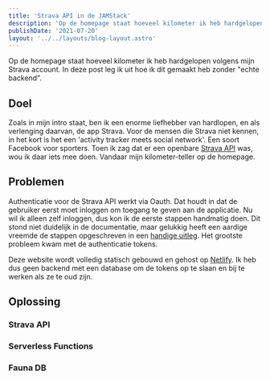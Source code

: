 ```yaml
---
title: 'Strava API in de JAMStack'
description: 'Op de homepage staat hoeveel kilometer ik heb hardgelopen volgens mijn Strava account. In deze post leg ik uit hoe ik dit gemaakt heb zonder "echte backend".'
publishDate: '2021-07-20'
layout: '../../layouts/blog-layout.astro'
---
```


Op de homepage staat hoeveel kilometer ik heb hardgelopen volgens mijn Strava account. In deze post leg ik uit hoe ik dit gemaakt heb zonder "echte backend".

## Doel

Zoals in mijn intro staat, ben ik een enorme liefhebber van hardlopen, en als verlenging daarvan, de app Strava. Voor de mensen die Strava niet kennen, in het kort is het een 'activity tracker meets social network'. Een soort Facebook voor sporters. Toen ik zag dat er een openbare [Strava API](https://developers.strava.com/) was, wou ik daar iets mee doen. Vandaar mijn kilometer-teller op de homepage.

## Problemen

Authenticatie voor de Strava API werkt via Oauth. Dat houdt in dat de gebruiker eerst moet inloggen om toegang te geven aan de applicatie. Nu wil ik alleen zelf inloggen, dus kon ik de eerste stappen handmatig doen. Dit stond niet duidelijk in de documentatie, maar gelukkig heeft een aardige vreemde de stappen opgeschreven in een [handige uitleg](https://github.com/franchyze923/Code_From_Tutorials/blob/master/Strava_Api/request_links.txt). Het grootste probleem kwam met de authenticatie tokens.

Deze website wordt volledig statisch gebouwd en gehost op [Netlify](https://www.netlify.com/). Ik heb dus geen backend met een database om de tokens op te slaan en bij te werken als ze te oud zijn.

## Oplossing

### Strava API

### Serverless Functions

### Fauna DB
